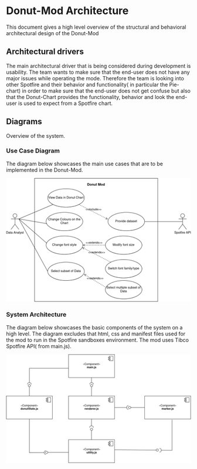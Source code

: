 # Donut-Mod Architecture

This document gives a high level overview of the structural and behavioral architectural design of the Donut-Mod

## Architectural drivers

The main architectural driver that is being considered during development is usability. The team wants to make sure that the end-user does not have any major issues while operating the mode. Therefore the team is looking into other Spotfire and their behavior and functionality( in particular the Pie-chart) in order to make sure that the end-user does not get confuse but also that the Donut-Chart provides the functionality, behavior and look the end-user is used to expect from a Spotfire chart.
## Diagrams

Overview of the system.

### Use Case Diagram

The diagram below showcases the main use cases that are to be implemented in the Donut-Mod.

![Use Case Diagram](./diagrams/Use_Case_Diagram_v1.png "Use Case Diagram")

### System Architecture

The diagram below showcases the basic components of the system on a high level. The diagram excludes that html, css and manifest files used for the mod to run in the Spotfire sandboxes environment. The mod uses Tibco Spotfire API( from main.js).

![High Level Architectural Diagram](./diagrams/system_architecture_v2.png "System Architecture Diagram")
